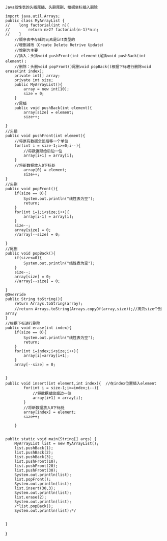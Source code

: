 ```
Java线性表的头插尾插、头删尾删、根据坐标插入删除

import java.util.Arrays;
public class MyArrayList {
//    long factorial(int n){
//        return n>2? factorial(n-1)*n:n;
//    }
    //顺序表中存储的元素是int类型的
    //增删减改（Create Delete Retrive Update）
    //增删为主要
    //插入：头插void pushFront(int element)尾插void pushBack(int element)；
    //删除：头删void popFront()尾删void popBack()根据下标进行删除void erase(int index);
    private int[] array;
    private int size;
    public MyArrayList(){
        array = new int[10];
        size = 0;
    }
    //尾插
    public void pushBack(int element){
        array[size] = element;
        size++;
```



    }
    //头插
    public void pushFront(int element){
        //将原有数据全部后移一个单位
        for(int i = size-1;i>=0;i--){
            //将数据赋给后边一位
            array[i+1] = array[i];
        }
        //将新数据放入0下标处
            array[0] = element;
            size++;
    }
    //头删
    public void popFront(){
        if(size == 0){
            System.out.println("线性表为空");
            return;
        }
        for(int i=1;i<size;i++){
            array[i-1] = array[i];
        }
        size--;
        array[size] = 0;
        //array[--size] = 0;
    
    }
    //尾删
    public void popBack(){
        if(size<=0){
            System.out.println("线性表为空");
        }
        size--;
        array[size] = 0;
        //array[--size] = 0;
    
    }
    @Override
    public String toString(){
        return Arrays.toString(array);
        //return Arrays.toString(Arrays.copyOf(array,size));//拷贝size个到array
    }
    //根据下标进行删除
    public void erase(int index){
        if(size == 0){
            System.out.println("线性表为空");
            return;
        }
        for(int i=index;i<size;i++){
            array[i]=array[i+1];
        }
        array[--size] = 0;


    }
    public void insert(int element,int index){  //在index位置插入element
            for(int i = size-1;i>=index;i--){
                //将数据赋给后边一位
                array[i+1] = array[i];
            }
            //将新数据放入0下标处
            array[index] = element;
            size++;
    
        }


    public static void main(String[] args) {
        MyArrayList list = new MyArrayList();
        list.pushBack(1);
        list.pushBack(2);
        list.pushBack(3);
        list.pushFront(10);
        list.pushFront(20);
        list.pushFront(30);
        System.out.println(list);
        list.popFront();
        System.out.println(list);
        list.insert(30,3);
        System.out.println(list);
        list.erase(2);
        System.out.println(list);
        /*list.popBack();
        System.out.println(list);*/


    }

}